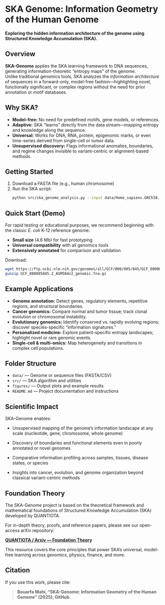 # SKA Genome: Information Geometry of the Human Genome

**Exploring the hidden information architecture of the genome using Structured Knowledge Accumulation (SKA).**



## Overview

**SKA-Genome** applies the SKA learning framework to DNA sequences, generating information-theoretic “entropy maps” of the genome.  
Unlike traditional genomics tools, SKA analyzes the *information architecture* of sequences in a forward-only, model-free fashion—highlighting novel, functionally significant, or complex regions without the need for prior annotation or motif databases.



## Why SKA?

- **Model-free:** No need for predefined motifs, gene models, or references.
- **Adaptive:** SKA “learns” directly from the data stream—mapping entropy and knowledge along the sequence.
- **Universal:** Works for DNA, RNA, protein, epigenomic marks, or even time-series derived from single-cell or tumor data.
- **Unsupervised discovery:** Flags informational anomalies, boundaries, and regime changes invisible to variant-centric or alignment-based methods.


## Getting Started

1. Download a FASTA file (e.g., human chromosome)
2. Run the SKA script:
   ```bash
   python src/ska_genome_analysis.py --input data/Homo_sapiens.GRCh38.dna.chromosome.21.fa --output figures/chr21_entropy.png

## Quick Start (Demo)

For rapid testing or educational purposes, we recommend beginning with the classic *E. coli* K-12 reference genome:

- **Small size** (4.6 Mb) for fast prototyping
- **Universal compatibility** with all genomics tools
- **Extensively annotated** for comparison and validation

Download:

```bash
wget https://ftp.ncbi.nlm.nih.gov/genomes/all/GCF/000/005/845/GCF_000005845.2_ASM584v2/GCF_000005845.2_ASM584v2_genomic.fna.gz
gunzip GCF_000005845.2_ASM584v2_genomic.fna.gz
```




## Example Applications

- **Genome annotation:** Detect genes, regulatory elements, repetitive regions, and structural boundaries.
- **Cancer genomics:** Compare normal and tumor tissue; track clonal evolution or chromosomal instability.
- **Evolutionary genomics:** Identify conserved vs. rapidly evolving regions; discover species-specific “information signatures.”
- **Personalized medicine:** Explore patient-specific entropy landscapes; highlight novel or rare genomic events.
- **Single-cell & multi-omics:** Map heterogeneity and transitions in complex cell populations.



## Folder Structure

- `data/` — Genome or sequence files (FASTA/CSV)
- `src/` — SKA algorithm and utilities
- `figures/` — Output plots and example results
- `README.md` — Project documentation and instructions



## Scientific Impact

SKA-Genome enables:

- Unsupervised mapping of the genome’s information landscape at any scale (nucleotide, gene, chromosome, whole genome)

- Discovery of boundaries and functional elements even in poorly annotated or novel genomes

- Comparative information profiling across samples, tissues, disease states, or species

- Insights into cancer, evolution, and genome organization beyond classical variant-centric methods

## Foundation Theory

The SKA-Genome project is based on the theoretical framework and mathematical foundations of Structured Knowledge Accumulation (SKA) developed by QUANTIOTA.

For in-depth theory, proofs, and reference papers, please see our open-access arXiv repository:

**[QUANTIOTA / Arxiv — Foundation Theory](https://github.com/quantiota/Arxiv)**

This resource covers the core principles that power SKA’s universal, model-free learning across genomics, physics, finance, and more.



## Citation

If you use this work, please cite:  
> **Bouarfa Mahi, “SKA-Genome: Information Geometry of the Human Genome” (2025), GitHub.**






